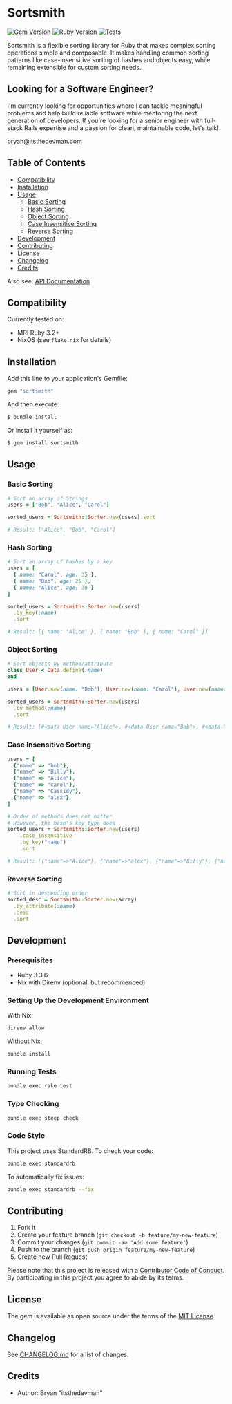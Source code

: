 # Sortsmith

[![Gem Version](https://badge.fury.io/rb/sortsmith.svg)](https://badge.fury.io/rb/sortsmith)
![Ruby Version](https://img.shields.io/badge/ruby-3.3.7-ruby)
[![Tests](https://github.com/itsthedevman/sortsmith/actions/workflows/main.yml/badge.svg)](https://github.com/itsthedevman/sortsmith/actions/workflows/main.yml)

Sortsmith is a flexible sorting library for Ruby that makes complex sorting operations simple and composable. It makes handling common sorting patterns like case-insensitive sorting of hashes and objects easy, while remaining extensible for custom sorting needs.

## Looking for a Software Engineer?

I'm currently looking for opportunities where I can tackle meaningful problems and help build reliable software while mentoring the next generation of developers. If you're looking for a senior engineer with full-stack Rails expertise and a passion for clean, maintainable code, let's talk!

[bryan@itsthedevman.com](mailto:bryan@itsthedevman.com)

## Table of Contents

- [Compatibility](#compatibility)
- [Installation](#installation)
- [Usage](#usage)
  - [Basic Sorting](#basic-sorting)
  - [Hash Sorting](#hash-sorting)
  - [Object Sorting](#object-sorting)
  - [Case Insensitive Sorting](#case-insensitive-sorting)
  - [Reverse Sorting](#reverse-sorting)
- [Development](#development)
- [Contributing](#contributing)
- [License](#license)
- [Changelog](#changelog)
- [Credits](#credits)

Also see: [API Documentation](https://itsthedevman.com/docs/sortsmith)

## Compatibility

Currently tested on:
- MRI Ruby 3.2+
- NixOS (see `flake.nix` for details)

## Installation

Add this line to your application's Gemfile:

```ruby
gem "sortsmith"
```

And then execute:

```bash
$ bundle install
```

Or install it yourself as:

```bash
$ gem install sortsmith
```

## Usage

### Basic Sorting

```ruby
# Sort an array of Strings
users = ["Bob", "Alice", "Carol"]

sorted_users = Sortsmith::Sorter.new(users).sort

# Result: ["Alice", "Bob", "Carol"]
```

### Hash Sorting

```ruby
# Sort an array of hashes by a key
users = [
  { name: "Carol", age: 35 },
  { name: "Bob", age: 25 },
  { name: "Alice", age: 30 }
]

sorted_users = Sortsmith::Sorter.new(users)
  .by_key(:name)
  .sort

# Result: [{ name: "Alice" }, { name: "Bob" }, { name: "Carol" }]
```

### Object Sorting

```ruby
# Sort objects by method/attribute
class User < Data.define(:name)
end

users = [User.new(name: "Bob"), User.new(name: "Carol"), User.new(name: "Alice")]

sorted_users = Sortsmith::Sorter.new(users)
  .by_method(:name)
  .sort

# Result: [#<data User name="Alice">, #<data User name="Bob">, #<data User name="Carol">]
```

### Case Insensitive Sorting

```ruby
users = [
  {"name" => "bob"},
  {"name" => "Billy"},
  {"name" => "Alice"},
  {"name" => "carol"},
  {"name" => "Cassidy"},
  {"name" => "alex"}
]

# Order of methods does not matter
# However, the hash's key type does
sorted_users = Sortsmith::Sorter.new(users)
    .case_insensitive
    .by_key("name")
    .sort

# Result: [{"name"=>"Alice"}, {"name"=>"alex"}, {"name"=>"Billy"}, {"name"=>"bob"}, {"name"=>"Cassidy"}, {"name"=>"carol"}]
```

### Reverse Sorting

```ruby
# Sort in descending order
sorted_desc = Sortsmith::Sorter.new(array)
  .by_attribute(:name)
  .desc
  .sort
```

## Development

### Prerequisites

- Ruby 3.3.6
- Nix with Direnv (optional, but recommended)

### Setting Up the Development Environment

With Nix:
```bash
direnv allow
```

Without Nix:
```bash
bundle install
```

### Running Tests

```bash
bundle exec rake test
```

### Type Checking

```bash
bundle exec steep check
```

### Code Style

This project uses StandardRB. To check your code:

```bash
bundle exec standardrb
```

To automatically fix issues:

```bash
bundle exec standardrb --fix
```

## Contributing

1. Fork it
2. Create your feature branch (`git checkout -b feature/my-new-feature`)
3. Commit your changes (`git commit -am 'Add some feature'`)
4. Push to the branch (`git push origin feature/my-new-feature`)
5. Create new Pull Request

Please note that this project is released with a [Contributor Code of Conduct](CODE_OF_CONDUCT.md). By participating in this project you agree to abide by its terms.

## License

The gem is available as open source under the terms of the [MIT License](LICENSE.md).

## Changelog

See [CHANGELOG.md](CHANGELOG.md) for a list of changes.

## Credits

- Author: Bryan "itsthedevman"
